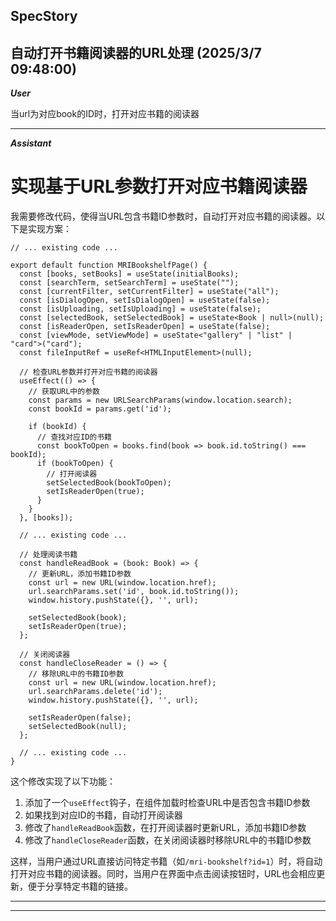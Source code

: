 ## SpecStory

## 自动打开书籍阅读器的URL处理 (2025/3/7 09:48:00)

_**User**_

当url为对应book的ID时，打开对应书籍的阅读器

---

_**Assistant**_

# 实现基于URL参数打开对应书籍阅读器

我需要修改代码，使得当URL包含书籍ID参数时，自动打开对应书籍的阅读器。以下是实现方案：

```typescript:app/(pages)/mri-bookshelf/page.tsx
// ... existing code ...

export default function MRIBookshelfPage() {
  const [books, setBooks] = useState(initialBooks);
  const [searchTerm, setSearchTerm] = useState("");
  const [currentFilter, setCurrentFilter] = useState("all");
  const [isDialogOpen, setIsDialogOpen] = useState(false);
  const [isUploading, setIsUploading] = useState(false);
  const [selectedBook, setSelectedBook] = useState<Book | null>(null);
  const [isReaderOpen, setIsReaderOpen] = useState(false);
  const [viewMode, setViewMode] = useState<"gallery" | "list" | "card">("card");
  const fileInputRef = useRef<HTMLInputElement>(null);
  
  // 检查URL参数并打开对应书籍的阅读器
  useEffect(() => {
    // 获取URL中的参数
    const params = new URLSearchParams(window.location.search);
    const bookId = params.get('id');
    
    if (bookId) {
      // 查找对应ID的书籍
      const bookToOpen = books.find(book => book.id.toString() === bookId);
      if (bookToOpen) {
        // 打开阅读器
        setSelectedBook(bookToOpen);
        setIsReaderOpen(true);
      }
    }
  }, [books]);
  
  // ... existing code ...
  
  // 处理阅读书籍
  const handleReadBook = (book: Book) => {
    // 更新URL，添加书籍ID参数
    const url = new URL(window.location.href);
    url.searchParams.set('id', book.id.toString());
    window.history.pushState({}, '', url);
    
    setSelectedBook(book);
    setIsReaderOpen(true);
  };

  // 关闭阅读器
  const handleCloseReader = () => {
    // 移除URL中的书籍ID参数
    const url = new URL(window.location.href);
    url.searchParams.delete('id');
    window.history.pushState({}, '', url);
    
    setIsReaderOpen(false);
    setSelectedBook(null);
  };
  
  // ... existing code ...
}
```

这个修改实现了以下功能：

1. 添加了一个`useEffect`钩子，在组件加载时检查URL中是否包含书籍ID参数
2. 如果找到对应ID的书籍，自动打开阅读器
3. 修改了`handleReadBook`函数，在打开阅读器时更新URL，添加书籍ID参数
4. 修改了`handleCloseReader`函数，在关闭阅读器时移除URL中的书籍ID参数

这样，当用户通过URL直接访问特定书籍（如`/mri-bookshelf?id=1`）时，将自动打开对应书籍的阅读器。同时，当用户在界面中点击阅读按钮时，URL也会相应更新，便于分享特定书籍的链接。

---



---

